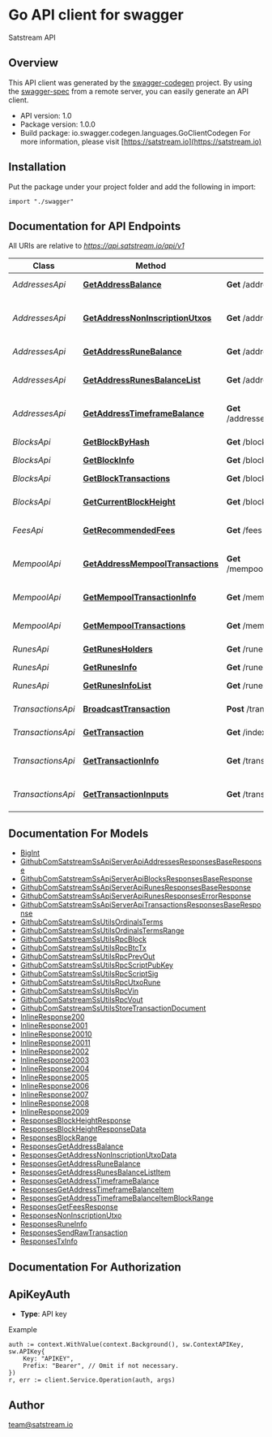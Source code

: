 # Go API client for swagger

Satstream API

## Overview
This API client was generated by the [swagger-codegen](https://github.com/swagger-api/swagger-codegen) project.  By using the [swagger-spec](https://github.com/swagger-api/swagger-spec) from a remote server, you can easily generate an API client.

- API version: 1.0
- Package version: 1.0.0
- Build package: io.swagger.codegen.languages.GoClientCodegen
For more information, please visit [https://satstream.io](https://satstream.io)

## Installation
Put the package under your project folder and add the following in import:
```golang
import "./swagger"
```

## Documentation for API Endpoints

All URIs are relative to *https://api.satstream.io/api/v1*

Class | Method | HTTP request | Description
------------ | ------------- | ------------- | -------------
*AddressesApi* | [**GetAddressBalance**](docs/AddressesApi.md#getaddressbalance) | **Get** /addresses/{address}/balance | Get address balance
*AddressesApi* | [**GetAddressNonInscriptionUtxos**](docs/AddressesApi.md#getaddressnoninscriptionutxos) | **Get** /addresses/{address}/utxos | Get address non-inscription UTXOs
*AddressesApi* | [**GetAddressRuneBalance**](docs/AddressesApi.md#getaddressrunebalance) | **Get** /addresses/{address}/runes/{runeid} | Get address rune balance
*AddressesApi* | [**GetAddressRunesBalanceList**](docs/AddressesApi.md#getaddressrunesbalancelist) | **Get** /addresses/{address}/runes | Get address runes balance list
*AddressesApi* | [**GetAddressTimeframeBalance**](docs/AddressesApi.md#getaddresstimeframebalance) | **Get** /addresses/{address}/balance/timeframe | Get address timeframe balance
*BlocksApi* | [**GetBlockByHash**](docs/BlocksApi.md#getblockbyhash) | **Get** /blocks/hash/{hash} | Get block by hash
*BlocksApi* | [**GetBlockInfo**](docs/BlocksApi.md#getblockinfo) | **Get** /blocks/{height} | Get block info
*BlocksApi* | [**GetBlockTransactions**](docs/BlocksApi.md#getblocktransactions) | **Get** /blocks/{height}/transactions | Get block transactions
*BlocksApi* | [**GetCurrentBlockHeight**](docs/BlocksApi.md#getcurrentblockheight) | **Get** /blocks/current-height | Get current block height
*FeesApi* | [**GetRecommendedFees**](docs/FeesApi.md#getrecommendedfees) | **Get** /fees | Get recommended fees
*MempoolApi* | [**GetAddressMempoolTransactions**](docs/MempoolApi.md#getaddressmempooltransactions) | **Get** /mempool/addresses/{address}/transactions | Get address mempool transactions
*MempoolApi* | [**GetMempoolTransactionInfo**](docs/MempoolApi.md#getmempooltransactioninfo) | **Get** /mempool/transactions/{txid} | Get mempool transaction info
*MempoolApi* | [**GetMempoolTransactions**](docs/MempoolApi.md#getmempooltransactions) | **Get** /mempool/transactions | Get mempool transactions
*RunesApi* | [**GetRunesHolders**](docs/RunesApi.md#getrunesholders) | **Get** /runes/{runeId}/holders | Get rune holders
*RunesApi* | [**GetRunesInfo**](docs/RunesApi.md#getrunesinfo) | **Get** /runes/{runeId} | Get rune info
*RunesApi* | [**GetRunesInfoList**](docs/RunesApi.md#getrunesinfolist) | **Get** /runes | Get runes info list
*TransactionsApi* | [**BroadcastTransaction**](docs/TransactionsApi.md#broadcasttransaction) | **Post** /transactions/broadcast | Broadcast transaction
*TransactionsApi* | [**GetTransaction**](docs/TransactionsApi.md#gettransaction) | **Get** /indexer/tx/{hash} | Get transaction
*TransactionsApi* | [**GetTransactionInfo**](docs/TransactionsApi.md#gettransactioninfo) | **Get** /transactions/{txid} | Get transaction info
*TransactionsApi* | [**GetTransactionInputs**](docs/TransactionsApi.md#gettransactioninputs) | **Get** /transactions/{txid}/inputs | Get transaction inputs


## Documentation For Models

 - [BigInt](docs/BigInt.md)
 - [GithubComSatstreamSsApiServerApiAddressesResponsesBaseResponse](docs/GithubComSatstreamSsApiServerApiAddressesResponsesBaseResponse.md)
 - [GithubComSatstreamSsApiServerApiBlocksResponsesBaseResponse](docs/GithubComSatstreamSsApiServerApiBlocksResponsesBaseResponse.md)
 - [GithubComSatstreamSsApiServerApiRunesResponsesBaseResponse](docs/GithubComSatstreamSsApiServerApiRunesResponsesBaseResponse.md)
 - [GithubComSatstreamSsApiServerApiRunesResponsesErrorResponse](docs/GithubComSatstreamSsApiServerApiRunesResponsesErrorResponse.md)
 - [GithubComSatstreamSsApiServerApiTransactionsResponsesBaseResponse](docs/GithubComSatstreamSsApiServerApiTransactionsResponsesBaseResponse.md)
 - [GithubComSatstreamSsUtilsOrdinalsTerms](docs/GithubComSatstreamSsUtilsOrdinalsTerms.md)
 - [GithubComSatstreamSsUtilsOrdinalsTermsRange](docs/GithubComSatstreamSsUtilsOrdinalsTermsRange.md)
 - [GithubComSatstreamSsUtilsRpcBlock](docs/GithubComSatstreamSsUtilsRpcBlock.md)
 - [GithubComSatstreamSsUtilsRpcBtcTx](docs/GithubComSatstreamSsUtilsRpcBtcTx.md)
 - [GithubComSatstreamSsUtilsRpcPrevOut](docs/GithubComSatstreamSsUtilsRpcPrevOut.md)
 - [GithubComSatstreamSsUtilsRpcScriptPubKey](docs/GithubComSatstreamSsUtilsRpcScriptPubKey.md)
 - [GithubComSatstreamSsUtilsRpcScriptSig](docs/GithubComSatstreamSsUtilsRpcScriptSig.md)
 - [GithubComSatstreamSsUtilsRpcUtxoRune](docs/GithubComSatstreamSsUtilsRpcUtxoRune.md)
 - [GithubComSatstreamSsUtilsRpcVin](docs/GithubComSatstreamSsUtilsRpcVin.md)
 - [GithubComSatstreamSsUtilsRpcVout](docs/GithubComSatstreamSsUtilsRpcVout.md)
 - [GithubComSatstreamSsUtilsStoreTransactionDocument](docs/GithubComSatstreamSsUtilsStoreTransactionDocument.md)
 - [InlineResponse200](docs/InlineResponse200.md)
 - [InlineResponse2001](docs/InlineResponse2001.md)
 - [InlineResponse20010](docs/InlineResponse20010.md)
 - [InlineResponse20011](docs/InlineResponse20011.md)
 - [InlineResponse2002](docs/InlineResponse2002.md)
 - [InlineResponse2003](docs/InlineResponse2003.md)
 - [InlineResponse2004](docs/InlineResponse2004.md)
 - [InlineResponse2005](docs/InlineResponse2005.md)
 - [InlineResponse2006](docs/InlineResponse2006.md)
 - [InlineResponse2007](docs/InlineResponse2007.md)
 - [InlineResponse2008](docs/InlineResponse2008.md)
 - [InlineResponse2009](docs/InlineResponse2009.md)
 - [ResponsesBlockHeightResponse](docs/ResponsesBlockHeightResponse.md)
 - [ResponsesBlockHeightResponseData](docs/ResponsesBlockHeightResponseData.md)
 - [ResponsesBlockRange](docs/ResponsesBlockRange.md)
 - [ResponsesGetAddressBalance](docs/ResponsesGetAddressBalance.md)
 - [ResponsesGetAddressNonInscriptionUtxoData](docs/ResponsesGetAddressNonInscriptionUtxoData.md)
 - [ResponsesGetAddressRuneBalance](docs/ResponsesGetAddressRuneBalance.md)
 - [ResponsesGetAddressRunesBalanceListItem](docs/ResponsesGetAddressRunesBalanceListItem.md)
 - [ResponsesGetAddressTimeframeBalance](docs/ResponsesGetAddressTimeframeBalance.md)
 - [ResponsesGetAddressTimeframeBalanceItem](docs/ResponsesGetAddressTimeframeBalanceItem.md)
 - [ResponsesGetAddressTimeframeBalanceItemBlockRange](docs/ResponsesGetAddressTimeframeBalanceItemBlockRange.md)
 - [ResponsesGetFeesResponse](docs/ResponsesGetFeesResponse.md)
 - [ResponsesNonInscriptionUtxo](docs/ResponsesNonInscriptionUtxo.md)
 - [ResponsesRuneInfo](docs/ResponsesRuneInfo.md)
 - [ResponsesSendRawTransaction](docs/ResponsesSendRawTransaction.md)
 - [ResponsesTxInfo](docs/ResponsesTxInfo.md)


## Documentation For Authorization

## ApiKeyAuth
- **Type**: API key 

Example
```golang
auth := context.WithValue(context.Background(), sw.ContextAPIKey, sw.APIKey{
	Key: "APIKEY",
	Prefix: "Bearer", // Omit if not necessary.
})
r, err := client.Service.Operation(auth, args)
```

## Author

team@satstream.io

